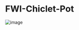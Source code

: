 # FWI-Chiclet-Pot

![image](https://user-images.githubusercontent.com/46867571/205750807-86a943e6-411b-4da0-aaa0-a3f4c36228c2.png)
